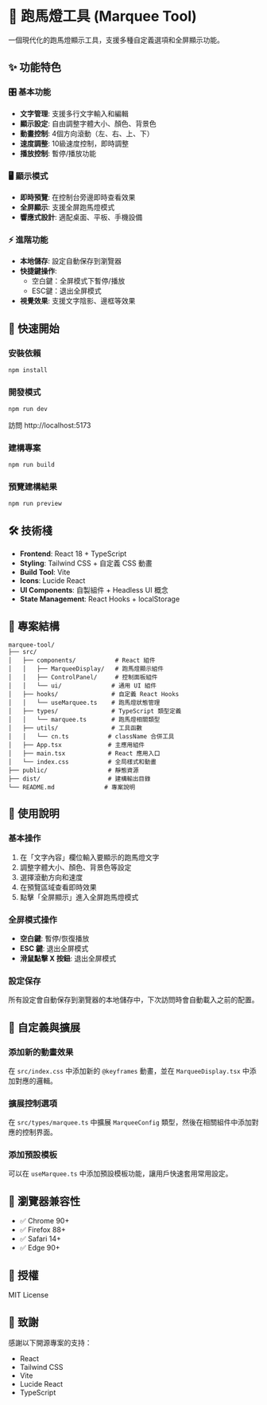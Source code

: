 # 🎪 跑馬燈工具 (Marquee Tool)

一個現代化的跑馬燈顯示工具，支援多種自定義選項和全屏顯示功能。

## ✨ 功能特色

### 🎛️ 基本功能
- **文字管理**: 支援多行文字輸入和編輯
- **顯示設定**: 自由調整字體大小、顏色、背景色
- **動畫控制**: 4個方向滾動（左、右、上、下）
- **速度調整**: 10級速度控制，即時調整
- **播放控制**: 暫停/播放功能

### 🖥️ 顯示模式
- **即時預覽**: 在控制台旁邊即時查看效果
- **全屏顯示**: 支援全屏跑馬燈模式
- **響應式設計**: 適配桌面、平板、手機設備

### ⚡ 進階功能
- **本地儲存**: 設定自動保存到瀏覽器
- **快捷鍵操作**: 
  - 空白鍵：全屏模式下暫停/播放
  - ESC鍵：退出全屏模式
- **視覺效果**: 支援文字陰影、邊框等效果

## 🚀 快速開始

### 安裝依賴
```bash
npm install
```

### 開發模式
```bash
npm run dev
```
訪問 http://localhost:5173

### 建構專案
```bash
npm run build
```

### 預覽建構結果
```bash
npm run preview
```

## 🛠️ 技術棧

- **Frontend**: React 18 + TypeScript
- **Styling**: Tailwind CSS + 自定義 CSS 動畫
- **Build Tool**: Vite
- **Icons**: Lucide React
- **UI Components**: 自製組件 + Headless UI 概念
- **State Management**: React Hooks + localStorage

## 📁 專案結構

```
marquee-tool/
├── src/
│   ├── components/           # React 組件
│   │   ├── MarqueeDisplay/   # 跑馬燈顯示組件
│   │   ├── ControlPanel/     # 控制面板組件
│   │   └── ui/              # 通用 UI 組件
│   ├── hooks/               # 自定義 React Hooks
│   │   └── useMarquee.ts    # 跑馬燈狀態管理
│   ├── types/               # TypeScript 類型定義
│   │   └── marquee.ts       # 跑馬燈相關類型
│   ├── utils/               # 工具函數
│   │   └── cn.ts           # className 合併工具
│   ├── App.tsx             # 主應用組件
│   ├── main.tsx            # React 應用入口
│   └── index.css           # 全局樣式和動畫
├── public/                 # 靜態資源
├── dist/                   # 建構輸出目錄
└── README.md              # 專案說明
```

## 🎨 使用說明

### 基本操作
1. 在「文字內容」欄位輸入要顯示的跑馬燈文字
2. 調整字體大小、顏色、背景色等設定
3. 選擇滾動方向和速度
4. 在預覽區域查看即時效果
5. 點擊「全屏顯示」進入全屏跑馬燈模式

### 全屏模式操作
- **空白鍵**: 暫停/恢復播放
- **ESC 鍵**: 退出全屏模式
- **滑鼠點擊 X 按鈕**: 退出全屏模式

### 設定保存
所有設定會自動保存到瀏覽器的本地儲存中，下次訪問時會自動載入之前的配置。

## 🔧 自定義與擴展

### 添加新的動畫效果
在 `src/index.css` 中添加新的 `@keyframes` 動畫，並在 `MarqueeDisplay.tsx` 中添加對應的邏輯。

### 擴展控制選項
在 `src/types/marquee.ts` 中擴展 `MarqueeConfig` 類型，然後在相關組件中添加對應的控制界面。

### 添加預設模板
可以在 `useMarquee.ts` 中添加預設模板功能，讓用戶快速套用常用設定。

## 📱 瀏覽器兼容性

- ✅ Chrome 90+
- ✅ Firefox 88+
- ✅ Safari 14+
- ✅ Edge 90+

## 📄 授權

MIT License

## 🙏 致謝

感謝以下開源專案的支持：
- React
- Tailwind CSS
- Vite
- Lucide React
- TypeScript